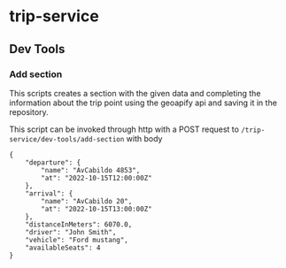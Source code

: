 # trip-service

## Dev Tools
### Add section
This scripts creates a section with the given data and completing the information about the 
trip point using the geoapify api and saving it in the repository.

This script can be invoked through http with a POST request to `/trip-service/dev-tools/add-section`
with body
```
{
    "departure": {
        "name": "AvCabildo 4853",
        "at": "2022-10-15T12:00:00Z"
    },
    "arrival": {
        "name": "AvCabildo 20",
        "at": "2022-10-15T13:00:00Z"
    },
    "distanceInMeters": 6070.0,
    "driver": "John Smith",
    "vehicle": "Ford mustang",
    "availableSeats": 4
}
```